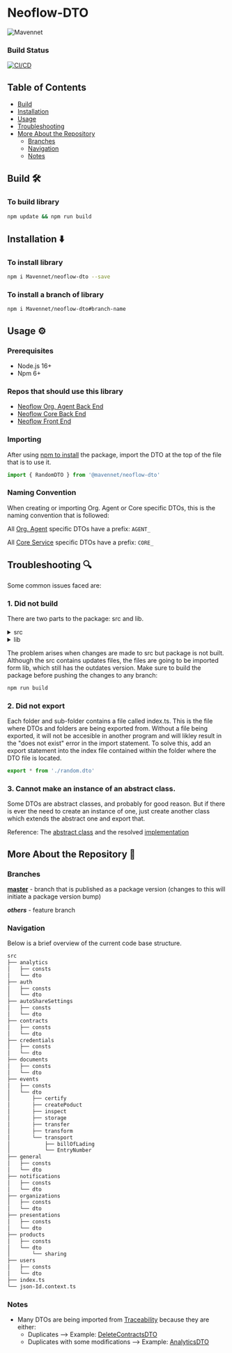 # Neoflow-DTO

![Mavennet](https://mavennet-website.s3.amazonaws.com/assets/logo-dark.png)

### Build Status
[![CI/CD](https://github.com/Mavennet/neoflow-dto/actions/workflows/release.yaml/badge.svg)](https://github.com/Mavennet/neoflow-dto/actions/workflows/release.yaml)

## Table of Contents

- [Build](#build-%EF%B8%8F)
- [Installation](#installation-%EF%B8%8F)
- [Usage](#usage-%EF%B8%8F)
- [Troubleshooting](#troubleshooting-)
- [More About the Repository](#more-about-the-repository-)
    - [Branches](#branches)
    - [Navigation](#navigation)
    - [Notes](#notes)

## Build 🛠️

### To build library 

```bash
npm update && npm run build
```

## Installation ⬇️

### To install library

```bash
npm i Mavennet/neoflow-dto --save
```

### To install a branch of library

```bash
npm i Mavennet/neoflow-dto#branch-name
```

## Usage ⚙️

### Prerequisites

- Node.js 16+
- Npm 6+

### Repos that should use this library

- [Neoflow Org. Agent Back End](https://github.com/Mavennet/neoflow-org-agent-be)
- [Neoflow Core Back End](https://github.com/Mavennet/neoflow-core-be)
- [Neoflow Front End](https://github.com/Mavennet/neoflow-fe)

### Importing

After using [npm to install](#installation-%EF%B8%8F) the package, import the DTO at the top of the file that is to use it. 

```ts
import { RandomDTO } from '@mavennet/neoflow-dto'
```

### Naming Convention 

When creating or importing Org. Agent or Core specific DTOs, this is the naming convention that is followed:

All [Org. Agent](https://github.com/Mavennet/neoflow-org-agent-be) specific DTOs have a prefix: `AGENT_`

All [Core Service](https://github.com/Mavennet/neoflow-core-be) specific DTOs have a prefix: `CORE_`

## Troubleshooting 🔍

Some common issues faced are: 

### 1. Did not build

There are two parts to the package: src and lib. 

<details><summary>src</summary>

Is what is being editing. When making changes, creating new DTOs, adding constants, etc., all this must be done here. 
</details>

<details><summary>lib</summary>
Is where the DTOs are being exported from when when any file imports them. Editing the files here is pointless as when the package is built, it gets over written.
</details>

The problem arises when changes are made to src but package is not built. Although the src contains updates files, the files are going to be imported form lib, which still has the outdates version. Make sure to build the package before pushing the changes to any branch:

```bash
npm run build
```

### 2. Did not export

Each folder and sub-folder contains a file called index.ts. This is the file where DTOs and folders are being exported from. Without a file being exported, it will not be accesible in another program and will likley result in the "does not exist" error in the import statement. To solve this, add an export statement into the index file contained within the folder where the DTO file is located. 

```ts
export * from './random.dto'
```

### 3. Cannot make an instance of an abstract class. 

Some DTOs are abstract classes, and probably for good reason. But if there is ever the need to create an instance of one, just create another class which extends the abstract one and export that. 

Reference:
The [abstract class](https://github.com/Mavennet/traceability-dto/blob/master/src/documents/dto/saveS3DocumentsFolderPath.dto.ts) and the resolved [implementation](https://github.com/Mavennet/neoflow-dto/blob/master/src/documents/dto/saveS3DocumentsFolderPath.dto.ts)

## More About the Repository 🤔

### Branches

[**master**](https://github.com/Mavennet/neoflow-dto) - branch that is published as a package version (changes to this will initiate a package version bump)

**_others_** - feature branch

### Navigation

Below is a brief overview of the current code base structure.

```bash
src
├── analytics
│   ├── consts
│   └── dto
├── auth
│   ├── consts
│   └── dto
├── autoShareSettings
│   ├── consts
│   └── dto
├── contracts
│   ├── consts
│   └── dto
├── credentials
│   ├── consts
│   └── dto
├── documents
│   ├── consts
│   └── dto
├── events
│   ├── consts
│   └── dto
│       ├── certify
│       ├── createPoduct
│       ├── inspect
│       ├── storage
│       ├── transfer
│       ├── transform
│       └── transport
│           ├── billOfLading
│           └── EntryNumber
├── general
│   ├── consts
│   └── dto
├── notifications
│   ├── consts
│   └── dto
├── organizations
│   ├── consts
│   └── dto
├── presentations
│   ├── consts
│   └── dto
├── products
│   ├── consts
│   └── dto
│       └── sharing
├── users
│   ├── consts
│   └── dto
├── index.ts
└── json-Id.context.ts
```

### Notes

- Many DTOs are being imported from [Traceability](https://github.com/Mavennet/traceability-dto) because they are either:
    - Duplicates --> Example: [DeleteContractsDTO](https://github.com/Mavennet/neoflow-dto/blob/master/src/contracts/dto/deleteContracts.dto.ts)
    - Duplicates with some modifications --> Example: [AnalyticsDTO](https://github.com/Mavennet/neoflow-dto/blob/master/src/analytics/dto/analytics.dto.ts)
